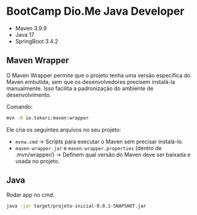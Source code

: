# BootCamp Dio.Me Java Developer

- Maven 3.9.9
- Java 17
- SpringBoot 3.4.2

## Maven Wrapper
O Maven Wrapper permite que o projeto tenha uma versão específica do Maven embutida, sem que os desenvolvedores precisem instalá-la manualmente. Isso facilita a padronização do ambiente de desenvolvimento.

Comando: 
``` sh
mvn -N io.takari:maven:wrapper
```

Ele cria os seguintes arquivos no seu projeto:

- `mvnw.cmd` → Scripts para executar o Maven sem precisar instalá-lo.
- `maven-wrapper.jar` e `maven-wrapper.properties` (dentro de .mvn/wrapper/) → Definem qual versão do Maven deve ser baixada e usada no projeto.   

## Java

Rodar app no cmd:
``` sh
java -jar target/projeto-inicial-0.0.1-SNAPSHOT.jar
```